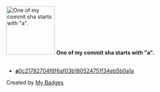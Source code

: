 <img src="https://my-badges.github.io/my-badges/a-commit.png" alt="One of my commit sha starts with &quot;a&quot;." title="One of my commit sha starts with &quot;a&quot;." width="128">
<strong>One of my commit sha starts with &quot;a&quot;.</strong>
<br><br>

- <a href="https://github.com/dwesh163/dwesh163/commit/a0c21782704f6f6af03b180524751f34eb5b0a1a"><strong>a</strong>0c21782704f6f6af03b180524751f34eb5b0a1a</a>


Created by <a href="https://github.com/my-badges/my-badges">My Badges</a>